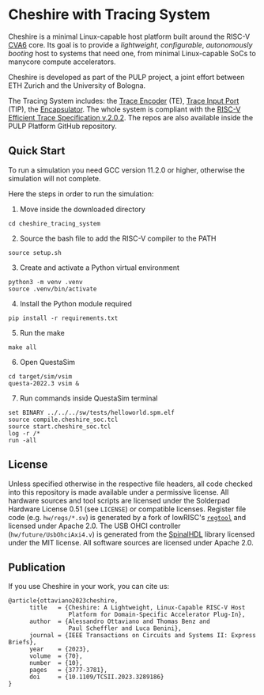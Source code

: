 # Cheshire with Tracing System

Cheshire is a minimal Linux-capable host platform built around the RISC-V [CVA6](https://github.com/openhwgroup/cva6) core. Its goal is to provide a *lightweight*, *configurable*, *autonomously booting* host to systems that need one, from minimal Linux-capable SoCs to manycore compute accelerators.

Cheshire is developed as part of the PULP project, a joint effort between ETH Zurich and the University of Bologna.

The Tracing System includes: the [Trace Encoder](TODO) (TE), [Trace Input Port](TODO) (TIP), the [Encapsulator](TODO). The whole system is compliant with the [RISC-V Efficient Trace Specification v.2.0.2](TODO).
The repos are also available inside the PULP Platform GitHub repository.

## Quick Start

To run a simulation you need GCC version 11.2.0 or higher, otherwise the simulation will not complete.

Here the steps in order to run the simulation:
1. Move inside the downloaded directory
```
cd cheshire_tracing_system
```

2. Source the bash file to add the RISC-V compiler to the PATH
```
source setup.sh
```

3. Create and activate a Python virtual environment
```
python3 -m venv .venv
source .venv/bin/activate
```

4. Install the Python module required
```
pip install -r requirements.txt
```

5. Run the make
```
make all
```

6. Open QuestaSim
```
cd target/sim/vsim
questa-2022.3 vsim &
```

7. Run commands inside QuestaSim terminal
```
set BINARY ../../../sw/tests/helloworld.spm.elf
source compile.cheshire_soc.tcl
source start.cheshire_soc.tcl
log -r /*
run -all
```

## License

Unless specified otherwise in the respective file headers, all code checked into this repository is made available under a permissive license. All hardware sources and tool scripts are licensed under the Solderpad Hardware License 0.51 (see `LICENSE`) or compatible licenses. Register file code (e.g. `hw/regs/*.sv`) is generated by a fork of lowRISC's [`regtool`](https://github.com/lowRISC/opentitan/blob/master/util/regtool.py) and licensed under Apache 2.0. The USB OHCI controller (`hw/future/UsbOhciAxi4.v`) is generated from the [SpinalHDL](https://github.com/SpinalHDL/SpinalHDL) library licensed under the MIT license. All software sources are licensed under Apache 2.0.

## Publication

If you use Cheshire in your work, you can cite us:

```
@article{ottaviano2023cheshire,
      title   = {Cheshire: A Lightweight, Linux-Capable RISC-V Host
                 Platform for Domain-Specific Accelerator Plug-In},
      author  = {Alessandro Ottaviano and Thomas Benz and
                 Paul Scheffler and Luca Benini},
      journal = {IEEE Transactions on Circuits and Systems II: Express Briefs},
      year    = {2023},
      volume  = {70},
      number  = {10},
      pages   = {3777-3781},
      doi     = {10.1109/TCSII.2023.3289186}
}
```
